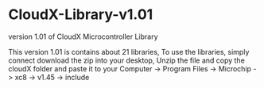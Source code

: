 # CloudX-Library-v1.01
version 1.01 of CloudX Microcontroller Library

This version 1.01 is contains about 21 libraries, To use the libraries, simply connect download the zip into your desktop, Unzip the file and copy the cloudX folder and paste it to your Computer -> Program Files -> Microchip -> xc8 -> v1.45 -> include 
